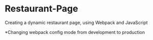 # Restaurant-Page
Creating a dynamic restaurant page, using Webpack and JavaScript

*Changing webpack config mode from development to production